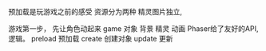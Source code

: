 预加载是玩游戏之前的感受
资源分为两种
精灵图片独立,

游戏第一步， 先让角色动起来
game 对象 背景 精灵 动画 Phaser给了友好的API, 逻辑。
preload 预加载
create  创建对象
update  更新